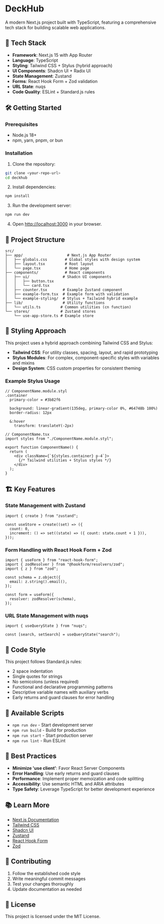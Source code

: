 # DeckHub

A modern Next.js project built with TypeScript, featuring a comprehensive tech stack for building scalable web applications.

## 🚀 Tech Stack

- **Framework**: Next.js 15 with App Router
- **Language**: TypeScript
- **Styling**: Tailwind CSS + Stylus (hybrid approach)
- **UI Components**: Shadcn UI + Radix UI
- **State Management**: Zustand
- **Forms**: React Hook Form + Zod validation
- **URL State**: nuqs
- **Code Quality**: ESLint + Standard.js rules

## 🛠️ Getting Started

### Prerequisites

- Node.js 18+
- npm, yarn, pnpm, or bun

### Installation

1. Clone the repository:

```bash
git clone <your-repo-url>
cd deckhub
```

2. Install dependencies:

```bash
npm install
```

3. Run the development server:

```bash
npm run dev
```

4. Open [http://localhost:3000](http://localhost:3000) in your browser.

## 📁 Project Structure

```
src/
├── app/                    # Next.js App Router
│   ├── globals.css        # Global styles with design system
│   ├── layout.tsx         # Root layout
│   └── page.tsx           # Home page
├── components/            # React components
│   ├── ui/               # Shadcn UI components
│   │   ├── button.tsx
│   │   └── card.tsx
│   ├── counter.tsx       # Example Zustand component
│   ├── example-form.tsx  # Example form with validation
│   └── example-styling/  # Stylus + Tailwind hybrid example
├── lib/                  # Utility functions
│   └── utils.ts         # Common utilities (cn function)
└── stores/              # Zustand stores
    └── use-app-store.ts # Example store
```

## 🎨 Styling Approach

This project uses a hybrid approach combining Tailwind CSS and Stylus:

- **Tailwind CSS**: For utility classes, spacing, layout, and rapid prototyping
- **Stylus Modules**: For complex, component-specific styles with variables and mixins
- **Design System**: CSS custom properties for consistent theming

### Example Stylus Usage

```stylus
// ComponentName.module.styl
.container
  primary-color = #3b82f6

  background: linear-gradient(135deg, primary-color 0%, #64748b 100%)
  border-radius: 12px

  &:hover
    transform: translateY(-2px)
```

```tsx
// ComponentName.tsx
import styles from "./ComponentName.module.styl";

export function ComponentName() {
  return (
    <div className={`${styles.container} p-4`}>
      {/* Tailwind utilities + Stylus styles */}
    </div>
  );
}
```

## 🏗️ Key Features

### State Management with Zustand

```tsx
import { create } from "zustand";

const useStore = create((set) => ({
  count: 0,
  increment: () => set((state) => ({ count: state.count + 1 })),
}));
```

### Form Handling with React Hook Form + Zod

```tsx
import { useForm } from "react-hook-form";
import { zodResolver } from "@hookform/resolvers/zod";
import { z } from "zod";

const schema = z.object({
  email: z.string().email(),
});

const form = useForm({
  resolver: zodResolver(schema),
});
```

### URL State Management with nuqs

```tsx
import { useQueryState } from "nuqs";

const [search, setSearch] = useQueryState("search");
```

## 📝 Code Style

This project follows Standard.js rules:

- 2 space indentation
- Single quotes for strings
- No semicolons (unless required)
- Functional and declarative programming patterns
- Descriptive variable names with auxiliary verbs
- Early returns and guard clauses for error handling

## 🚀 Available Scripts

- `npm run dev` - Start development server
- `npm run build` - Build for production
- `npm run start` - Start production server
- `npm run lint` - Run ESLint

## 🎯 Best Practices

- **Minimize 'use client'**: Favor React Server Components
- **Error Handling**: Use early returns and guard clauses
- **Performance**: Implement proper memoization and code splitting
- **Accessibility**: Use semantic HTML and ARIA attributes
- **Type Safety**: Leverage TypeScript for better development experience

## 📚 Learn More

- [Next.js Documentation](https://nextjs.org/docs)
- [Tailwind CSS](https://tailwindcss.com/docs)
- [Shadcn UI](https://ui.shadcn.com/)
- [Zustand](https://github.com/pmndrs/zustand)
- [React Hook Form](https://react-hook-form.com/)
- [Zod](https://zod.dev/)

## 🤝 Contributing

1. Follow the established code style
2. Write meaningful commit messages
3. Test your changes thoroughly
4. Update documentation as needed

## 📄 License

This project is licensed under the MIT License.
